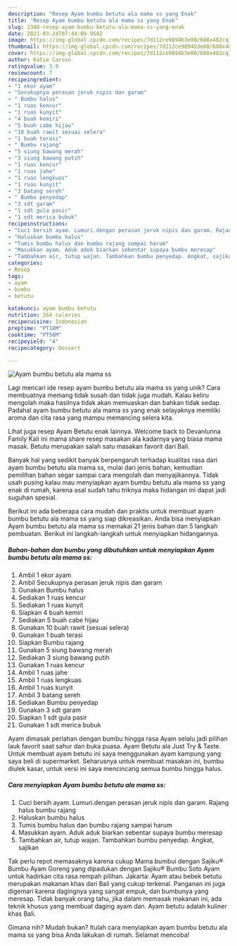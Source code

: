 ```yaml
---
description: "Resep Ayam bumbu betutu ala mama ss yang Enak"
title: "Resep Ayam bumbu betutu ala mama ss yang Enak"
slug: 1348-resep-ayam-bumbu-betutu-ala-mama-ss-yang-enak
date: 2021-03-24T07:44:09.950Z
image: https://img-global.cpcdn.com/recipes/7d112ce9894b3e00/680x482cq70/ayam-bumbu-betutu-ala-mama-ss-foto-resep-utama.jpg
thumbnail: https://img-global.cpcdn.com/recipes/7d112ce9894b3e00/680x482cq70/ayam-bumbu-betutu-ala-mama-ss-foto-resep-utama.jpg
cover: https://img-global.cpcdn.com/recipes/7d112ce9894b3e00/680x482cq70/ayam-bumbu-betutu-ala-mama-ss-foto-resep-utama.jpg
author: Katie Carson
ratingvalue: 3.9
reviewcount: 7
recipeingredient:
- "1 ekor ayam"
- "Secukupnya perasan jeruk nipis dan garam"
- " Bumbu halus"
- "1 ruas kencur"
- "1 ruas kunyit"
- "4 buah kemiri"
- "5 buah cabe hijau"
- "10 buah rawit sesuai selera"
- "1 buah terasi"
- " Bumbu rajang"
- "5 siung bawang merah"
- "3 siung bawang putih"
- "1 ruas kencur"
- "1 ruas jahe"
- "1 ruas lengkuas"
- "1 ruas kunyit"
- "3 batang sereh"
- " Bumbu penyedap"
- "3 sdt garam"
- "1 sdt gula pasir"
- "1 sdt merica bubuk"
recipeinstructions:
- "Cuci bersih ayam. Lumuri.dengan perasan jeruk nipis dan garam. Rajang halus bumbu rajang"
- "Haluskan bumbu halus"
- "Tumis bumbu halus dan bumbu rajang sampai harum"
- "Masukkan ayam. Aduk aduk biarkan sebentar supaya bumbu meresap"
- "Tambahkan air, tutup wajan. Tambahkan bumbu penyedap. Angkat, sajikan"
categories:
- Resep
tags:
- ayam
- bumbu
- betutu

katakunci: ayam bumbu betutu 
nutrition: 264 calories
recipecuisine: Indonesian
preptime: "PT18M"
cooktime: "PT58M"
recipeyield: "4"
recipecategory: Dessert

---
```



![Ayam bumbu betutu ala mama ss](https://img-global.cpcdn.com/recipes/7d112ce9894b3e00/680x482cq70/ayam-bumbu-betutu-ala-mama-ss-foto-resep-utama.jpg)

Lagi mencari ide resep ayam bumbu betutu ala mama ss yang unik? Cara membuatnya memang tidak susah dan tidak juga mudah. Kalau keliru mengolah maka hasilnya tidak akan memuaskan dan bahkan tidak sedap. Padahal ayam bumbu betutu ala mama ss yang enak selayaknya memiliki aroma dan cita rasa yang mampu memancing selera kita.

Lihat juga resep Ayam Betutu enak lainnya. Welcome back to Devanlunna Family Kali ini mama share resep masakan ala kadarnya yang biasa mama masak. Betutu merupakan salah satu masakan favorit dari Bali.

Banyak hal yang sedikit banyak berpengaruh terhadap kualitas rasa dari ayam bumbu betutu ala mama ss, mulai dari jenis bahan, kemudian pemilihan bahan segar sampai cara mengolah dan menyajikannya. Tidak usah pusing kalau mau menyiapkan ayam bumbu betutu ala mama ss yang enak di rumah, karena asal sudah tahu triknya maka hidangan ini dapat jadi suguhan spesial.


Berikut ini ada beberapa cara mudah dan praktis untuk membuat ayam bumbu betutu ala mama ss yang siap dikreasikan. Anda bisa menyiapkan Ayam bumbu betutu ala mama ss memakai 21 jenis bahan dan 5 langkah pembuatan. Berikut ini langkah-langkah untuk menyiapkan hidangannya.

<!--inarticleads1-->

##### Bahan-bahan dan bumbu yang dibutuhkan untuk menyiapkan Ayam bumbu betutu ala mama ss:

1. Ambil 1 ekor ayam
1. Ambil Secukupnya perasan jeruk nipis dan garam
1. Gunakan  Bumbu halus
1. Sediakan 1 ruas kencur
1. Sediakan 1 ruas kunyit
1. Siapkan 4 buah kemiri
1. Sediakan 5 buah cabe hijau
1. Gunakan 10 buah rawit (sesuai selera)
1. Gunakan 1 buah terasi
1. Siapkan  Bumbu rajang
1. Gunakan 5 siung bawang merah
1. Sediakan 3 siung bawang putih
1. Gunakan 1 ruas kencur
1. Ambil 1 ruas jahe
1. Ambil 1 ruas lengkuas
1. Ambil 1 ruas kunyit
1. Ambil 3 batang sereh
1. Sediakan  Bumbu penyedap
1. Gunakan 3 sdt garam
1. Siapkan 1 sdt gula pasir
1. Gunakan 1 sdt merica bubuk


Ayam dimasak perlahan dengan bumbu hingga rasa Ayam selalu jadi pilihan lauk favorit saat sahur dan buka puasa. Ayam Betutu ala Just Try &amp; Taste. Untuk membuat ayam betutu ini saya menggunakan ayam kampung yang saya beli di supermarket. Seharusnya untuk membuat masakan ini, bumbu diulek kasar, untuk versi ini saya mencincang semua bumbu hingga halus. 

<!--inarticleads2-->

##### Cara menyiapkan Ayam bumbu betutu ala mama ss:

1. Cuci bersih ayam. Lumuri.dengan perasan jeruk nipis dan garam. Rajang halus bumbu rajang
1. Haluskan bumbu halus
1. Tumis bumbu halus dan bumbu rajang sampai harum
1. Masukkan ayam. Aduk aduk biarkan sebentar supaya bumbu meresap
1. Tambahkan air, tutup wajan. Tambahkan bumbu penyedap. Angkat, sajikan


Tak perlu repot memasaknya karena cukup Mama bumbui dengan Sajiku® Bumbu Ayam Goreng yang dipadukan dengan Sajiku® Bumbu Soto Ayam untuk hadirkan cita rasa rempah pilihan. Jakarta: Ayam atau bebek betutu merupakan makanan khas dari Bali yang cukup terkenal. Panganan ini juga digemari karena dagingnya yang sangat empuk, dan bumbunya yang meresap. Tidak banyak orang tahu, jika dalam memasak makanan ini, ada teknik khusus yang membuat daging ayam dan. Ayam betutu adalah kuliner khas Bali. 

Gimana nih? Mudah bukan? Itulah cara menyiapkan ayam bumbu betutu ala mama ss yang bisa Anda lakukan di rumah. Selamat mencoba!
